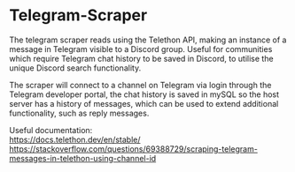 # Telegram-Scraper
The telegram scraper reads using the Telethon API, making an instance of a message in Telegram visible to a Discord group. Useful for communities which require Telegram chat history to be saved in Discord, to utilise the unique Discord search functionality. 

The scraper will connect to a channel on Telegram via login through the Telegram developer portal, the chat history is saved in mySQL so the host server has a history of messages, which can be used to extend additional functionality, such as reply messages.  

Useful documentation: <br>
https://docs.telethon.dev/en/stable/ <br>
https://stackoverflow.com/questions/69388729/scraping-telegram-messages-in-telethon-using-channel-id <br>
